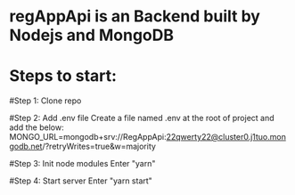 # regAppApi is an Backend built by Nodejs and MongoDB

# Steps to start:

#Step 1:
Clone repo

#Step 2: Add .env file
Create a file named .env at the root of project and add the below:
MONGO_URL=mongodb+srv://RegAppApi:22qwerty22@cluster0.j1tuo.mongodb.net/?retryWrites=true&w=majority

#Step 3: Init node modules
Enter "yarn"

#Step 4: Start server
Enter "yarn start"
